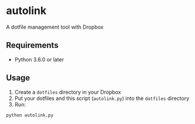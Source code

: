# autolink

A dotfile management tool with Dropbox


## Requirements

- Python 3.6.0 or later


## Usage

1. Create a `dotfiles` directory in your Dropbox
2. Put your dotfiles and this script (`autolink.py`) into the `dotfiles` directory
3. Run:

```
python autolink.py
```
